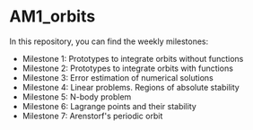 # AM1_orbits
In this repository, you can find the weekly milestones:
  - Milestone 1: Prototypes to integrate orbits without functions
  - Milestone 2: Prototypes to integrate orbits with functions
  - Milestone 3: Error estimation of numerical solutions
  - Milestone 4: Linear problems. Regions of absolute stability
  - Milestone 5: N-body problem
  - Milestone 6: Lagrange points and their stability
  - Milestone 7: Arenstorf's periodic orbit
